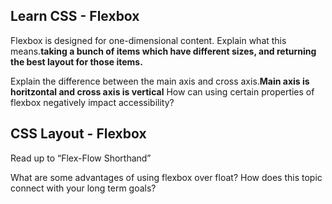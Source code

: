 ## Learn CSS - Flexbox

Flexbox is designed for one-dimensional content. Explain what this means.**taking a bunch of items which have different sizes, and returning the best layout for those items.**

Explain the difference between the main axis and cross axis.**Main axis is horitzontal and cross axis is vertical**
How can using certain properties of flexbox negatively impact accessibility?

## CSS Layout - Flexbox

Read up to “Flex-Flow Shorthand”

What are some advantages of using flexbox over float?
How does this topic connect with your long term goals?
